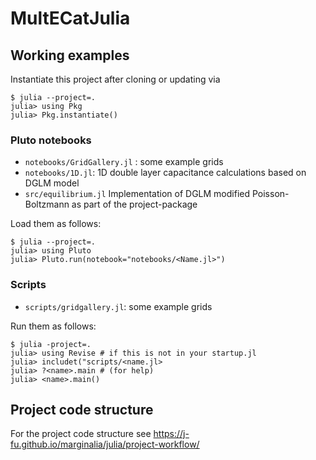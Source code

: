 MultECatJulia
=============

## Working examples

Instantiate this project after cloning or updating via
```
$ julia --project=.
julia> using Pkg
julia> Pkg.instantiate()
```

### Pluto notebooks



- `notebooks/GridGallery.jl` : some example grids
- `notebooks/1D.jl`: 1D double layer capacitance calculations based on DGLM model
- `src/equilibrium.jl` Implementation of DGLM modified Poisson-Boltzmann as part of the project-package


Load them as follows:

```
$ julia --project=.
julia> using Pluto
julia> Pluto.run(notebook="notebooks/<Name.jl>")
```


### Scripts

- `scripts/gridgallery.jl`: some example grids

Run them as follows:
```
$ julia -project=.
julia> using Revise # if this is not in your startup.jl
julia> includet("scripts/<name.jl>
julia> ?<name>.main # (for help)
julia> <name>.main()
```


## Project code structure

For the project code structure see  https://j-fu.github.io/marginalia/julia/project-workflow/



